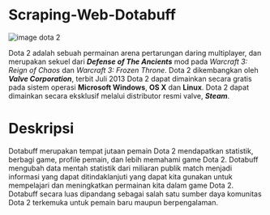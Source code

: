 # Scraping-Web-Dotabuff
![image dota 2](https://cdn.akamai.steamstatic.com/steam/apps/570/capsule_616x353.jpg?t=1682639497)

Dota 2 adalah sebuah permainan arena pertarungan daring multiplayer, dan merupakan sekuel dari **_Defense of The Ancients_** mod pada _Warcraft 3: Reign of Chaos_ dan _Warcraft 3: Frozen Throne_. Dota 2 dikembangkan oleh **_Valve Corporation_**, terbit Juli 2013 Dota 2 dapat dimainkan secara gratis pada sistem operasi **Microsoft Windows**, **OS X** dan **Linux**. Dota 2 dapat dimainkan secara eksklusif melalui distributor resmi valve, **_Steam_**. 


# Deskripsi
Dotabuff merupakan tempat jutaan pemain Dota 2 mendapatkan statistik, berbagi game, profile pemain, dan lebih memahami game Dota 2. Dotabuff mengubah data mentah statistik dari miliaran publik match menjadi informasi yang dapat ditindaklanjuti yang dapat kita gunakan untuk mempelajari dan meningkatkan permainan kita dalam game Dota 2. Dotabuff secara luas dipandang sebagai salah satu sumber daya komunitas Dota 2 terkemuka untuk pemain baru maupun berpengalaman.
